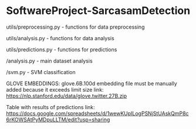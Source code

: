 # SoftwareProject-SarcasamDetection

utils/preprocessing.py - functions for data preprocessing

utils/analysis.py - functions for data analysis

utils/predictions.py - functions for predictions

/analysis.py - main dataset analysis

/svm.py - SVM classification


GLOVE EMBEDDINGS: glove.6B.100d embedding file must be manually added because it exceeds limit size
link: https://nlp.stanford.edu/data/glove.twitter.27B.zip


Table with results of predictions 
link: https://docs.google.com/spreadsheets/d/1wewKUpILogPSNjStUAskQmP8c6rKOWSAtPyMDpuLLTM/edit?usp=sharing
